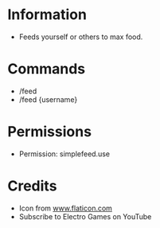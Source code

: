 # Information 
- Feeds yourself or others to max food.
 # Commands
- /feed
- /feed {username}
 # Permissions
- Permission: simplefeed.use
 # Credits
- Icon from www.flaticon.com
- Subscribe to Electro Games on YouTube
